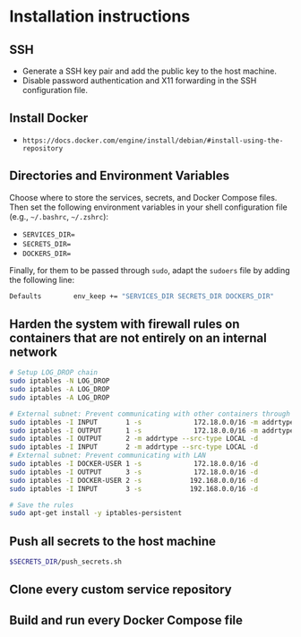 # Installation instructions

## SSH

- Generate a SSH key pair and add the public key to the host machine.
- Disable password authentication and X11 forwarding in the SSH configuration file.

## Install Docker

- `https://docs.docker.com/engine/install/debian/#install-using-the-repository`

## Directories and Environment Variables

Choose where to store the services, secrets, and Docker Compose files. Then set the following environment variables in your shell configuration file (e.g., `~/.bashrc`, `~/.zshrc`):

- `SERVICES_DIR=`
- `SECRETS_DIR=`
- `DOCKERS_DIR=`

Finally, for them to be passed through `sudo`, adapt the `sudoers` file by adding the following line:

```bash
Defaults        env_keep += "SERVICES_DIR SECRETS_DIR DOCKERS_DIR"
```

## Harden the system with firewall rules on containers that are not entirely on an internal network

```bash
# Setup LOG_DROP chain
sudo iptables -N LOG_DROP
sudo iptables -A LOG_DROP                                                              -j LOG --log-prefix "DROP: "
sudo iptables -A LOG_DROP                                                              -j DROP

# External subnet: Prevent communicating with other containers through any local IP
sudo iptables -I INPUT       1 -s             172.18.0.0/16 -m addrtype --dst-type LOCAL -j LOG_DROP
sudo iptables -I OUTPUT      1 -s             172.18.0.0/16 -m addrtype --dst-type LOCAL -j LOG_DROP
sudo iptables -I OUTPUT      2 -m addrtype --src-type LOCAL -d             172.18.0.0/16 -j LOG_DROP
sudo iptables -I INPUT       2 -m addrtype --src-type LOCAL -d             172.18.0.0/16 -j LOG_DROP
# External subnet: Prevent communicating with LAN
sudo iptables -I DOCKER-USER 1 -s             172.18.0.0/16 -d            192.168.0.0/16 -j LOG_DROP
sudo iptables -I OUTPUT      3 -s             172.18.0.0/16 -d            192.168.0.0/16 -j LOG_DROP
sudo iptables -I DOCKER-USER 2 -s            192.168.0.0/16 -d             172.18.0.0/16 -j LOG_DROP
sudo iptables -I INPUT       3 -s            192.168.0.0/16 -d             172.18.0.0/16 -j LOG_DROP

# Save the rules
sudo apt-get install -y iptables-persistent
```

## Push all secrets to the host machine

```bash
$SECRETS_DIR/push_secrets.sh
```

## Clone every custom service repository

## Build and run every Docker Compose file
